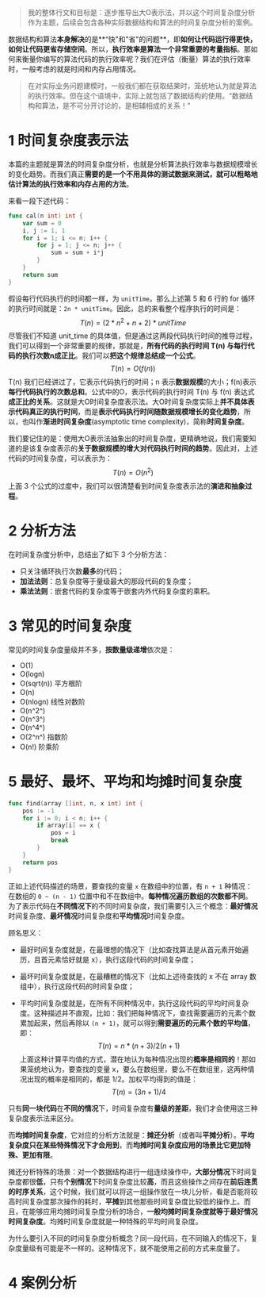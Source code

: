 > 我的整体行文和目标是：逐步推导出大O表示法，并以这个时间复杂度分析作为主题，后续会包含各种实际数据结构和算法的时间复杂度分析的案例。

数据结构和算法**本身解决**的是**“快"和"省"的问题**，即**如何让代码运行得更快，如何让代码更省存储空间**。所以，**执行效率是算法一个非常重要的考量指标**。那如何来衡量你编写的算法代码的执行效率呢？我们在评估（衡量）算法的执行效率时，一般考虑的就是时间和内存占用情况。

> 在对实际业务问题建模时，一般我们都在获取结果时，笼统地认为就是算法的执行效率。但在这个语境中，实际上就包括了数据结构的使用。“数据结构和算法，是不可分开讨论的，是相辅相成的关系！”

# 1 时间复杂度表示法

本篇的主题就是算法的时间复杂度分析，也就是分析算法执行效率与数据规模增长的变化趋势。而我们真正**需要的是一个不用具体的测试数据来测试，就可以粗略地估计算法的执行效率和内存占用的方法**。

来看一段下述代码：

~~~go
func cal(n int) int {
	var sum = 0
	i, j := 1, 1
	for i = 1; i <= n; i++ {
		for j = 1; j <= n; j++ {
			sum = sum + i*j
		}
	}
	return sum
}
~~~

假设每行代码执行的时间都一样，为 `unitTime`。那么上述第 5 和 6 行的 for 循环的执行时间就是：`2n * unitTime`。因此，总的来看整个程序执行的时间是：
$$
T(n) = (2 * n^2 + n + 2) * unitTime
$$
尽管我们不知道 unit_time 的具体值，但是通过这两段代码执行时间的推导过程，我们可以得到一个非常重要的规律，那就是，**所有代码的执行时间 T(n) 与每行代码的执行次数n成正比**。我们可以**把这个规律总结成一个公式**。
$$
T(n) = O(f(n))
$$
T(n) 我们已经讲过了，它表示代码执行的时间；n 表示**数据规模**的大小；f(n)表示**每行代码执行的次数总和**。公式中的O，表示代码的执行时间 T(n) 与 f(n) 表达式**成正比的关系**。这就是大O时间复杂度表示法。大O时间复杂度实际上**并不具体表示代码真正的执行时间**，而是**表示代码执行时间随数据规模增长的变化趋势**，所以，也叫作**渐进时间复杂度**(asymptotic time complexity)，简称**时间复杂度**。

我们要记住的是：使用大O表示法抽象出的时间复杂度，更精确地说，我们需要知道的是该复杂度表示的**关于数据规模的增大对代码执行时间的趋势**。因此对，上述代码的时间复杂度，可以表示为：
$$
T(n) = O(n^2)
$$
上面 3 个公式的过度中，我们可以很清楚看到时间复杂度表示法的**演进和抽象过程**。

# 2 分析方法

在时间复杂度分析中，总结出了如下 3 个分析方法：

* 只关注循环执行次数**最多**的代码；
* **加法法则**：总复杂度等于量级最大的那段代码的复杂度；
* **乘法法则**：嵌套代码的复杂度等于嵌套内外代码复杂度的乘积。

# 3 常见的时间复杂度

常见的时间复杂度量级并不多，**按数量级递增**依次是：

* O(1)
* O(logn)
* O(sqrt(n)) 平方根阶
* O(n)
* O(nlogn) 线性对数阶
* O(n^2^)
* O(n^3^)
* O(n^4^)
* O(2^n^) 指数阶
* O(n!) 阶乘阶

# 5 最好、最坏、平均和均摊时间复杂度

~~~go
func find(array []int, n, x int) int {
	pos := -1
	for i := 0; i < n; i++ {
		if array[i] == x {
			pos = i
			break
		}
	}
	return pos
}
~~~

正如上述代码描述的场景，要查找的变量 `x` 在数组中的位置，有 `n + 1` 种情况：在数组的 `0 ~ (n - 1)` 位置中和不在数组中。**每种情况遍历数组的次数都不同**。为了表示代码在**不同情况下**的不同时间复杂度，我们需要引入三个概念：**最好情况**时间复杂度、**最坏情况**时间复杂度和**平均情况**时间复杂度。

顾名思义：

* 最好时间复杂度就是，在最理想的情况下（比如查找算法是从首元素开始遍历，且首元素恰好就是 x），执行这段代码的时间复杂度；

* 最坏时间复杂度就是，在最糟糕的情况下（比如上述待查找的 x 不在 array 数组中），执行这段代码的时间复杂度；

* 平均时间复杂度就是，在所有不同种情况中，执行这段代码的平均时间复杂度。这种描述并不直观，比如：我们把每种情况下，查找需要遍历的元素个数累加起来，然后再除以 `(n + 1)`，就可以得到**需要遍历的元素个数的平均值**，即：
  $$
  T(n) = n*(n+3)/2(n+1)
  $$
  上面这种计算平均值的方式，潜在地认为每种情况出现的**概率是相同的**！那如果笼统地认为，要查找的变量 x，要么在数组里，要么不在数组里，这两种情况出现的概率是相同的，都是 1/2。加权平均得到的值是：
  $$
  T(n) = (3n + 1)/4
  $$

只有**同一块代码**在**不同的情况**下，时间复杂度有**量级的差距**，我们才会使用这三种复杂度表示法来区分。

而**均摊时间复杂度**，它对应的分析方法就是：**摊还分析**（或者叫**平摊分析**）。**平均复杂度只在某些特殊情况下才会用到**，而**均摊时间复杂度应用的场景比它更加特殊、更加有限**。

摊还分析特殊的场景：对一个数据结构进行一组连续操作中，**大部分情况**下时间复杂度都很**低**，只有**个别情况**下时间复杂度比较**高**，而且这些操作之间存在**前后连贯的时序关系**，这个时候，我们就可以将这一组操作放在一块儿分析，看是否能将较高时间复杂度那次操作的耗时，**平摊**到其他那些时间复杂度比较低的操作上。而且，在能够应用均摊时间复杂度分析的场合，**一般均摊时间复杂度就等于最好情况时间复杂度**。均摊时间复杂度就是一种特殊的平均时间复杂度。

为什么要引入不同的时间复杂度分析概念？同一段代码，在不同输入的情况下，复杂度量级有可能是不一样的。这种情况下，就不能使用之前的方式来度量了。

# 4 案例分析
